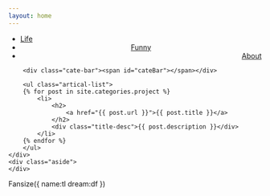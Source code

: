 ```yaml
---
layout: home
---
```


<div class="index-content project">
    <div class="section">
        <ul class="artical-cate">
            <li><a href="/"><span>Life</span></a></li>
            <li style="text-align:center"><a href="/funny"><span>Funny</span></a></li>
            <li class="on" style="text-align:right"><a href="/about"><span>About</span></a></li>
        </ul>

        <div class="cate-bar"><span id="cateBar"></span></div>

        <ul class="artical-list">
        {% for post in site.categories.project %}
            <li>
                <h2>
                    <a href="{{ post.url }}">{{ post.title }}</a>
                </h2>
                <div class="title-desc">{{ post.description }}</div>
            </li>
        {% endfor %}
        </ul>
    </div>
    <div class="aside">
    </div>
</div>

<div class="funnytext">
	Fansize({
		name:tl
		dream:df
})
</div>

